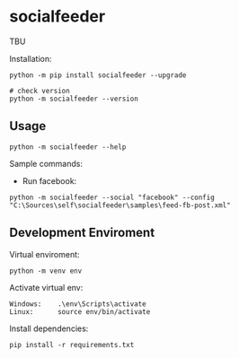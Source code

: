 # socialfeeder
TBU

Installation:
```
python -m pip install socialfeeder --upgrade

# check version
python -m socialfeeder --version
```


## Usage
```
python -m socialfeeder --help
```

Sample commands:
* Run facebook:
```
python -m socialfeeder --social "facebook" --config "C:\Sources\self\socialfeeder\samples\feed-fb-post.xml"
```

## Development Enviroment
Virtual enviroment:
```
python -m venv env
```

Activate virtual env:
```
Windows: 	.\env\Scripts\activate
Linux:		source env/bin/activate
```

Install dependencies:
```
pip install -r requirements.txt
```



